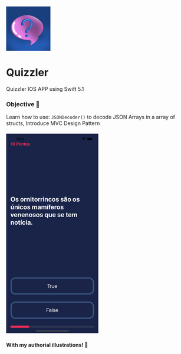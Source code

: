 ![Image](https://raw.githubusercontent.com/joaoipiraja/Quizzler/master/Quizzler/Assets.xcassets/AppIcon.appiconset/120.png)
# Quizzler
Quizzler IOS APP using Swift 5.1
### Objective 📝
Learn how to use:  ``` JSONDecoder() ``` to decode JSON Arrays in a array of structs, Introduce MVC Design Pattern
#### [<img src="https://raw.githubusercontent.com/joaoipiraja/Quizzler/master/screenshots/screenshot1.png" width="250"/>](screenshot1.png)
#### With my authorial illustrations! 🎨


